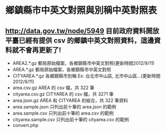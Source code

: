 鄉鎮縣市中英文對照與別稱中英對照表
=================================

## http://data.gov.tw/node/5949 目前政府資料開放平臺已經有提供 csv 的鄉鎮中英文對照資料，這邊資料就不會再更新了! ##

- AREA2.*.gz 郵局原始檔案，各鄉鎮縣市中英文對照(更新時間2012/9/11)
- AREA.*.gz 郵局原始檔案，各鄉鎮縣市中英文對照
- CITYAREA.*.gz 各鄉鎮縣市別稱 Ex: 台北市中山區, 北市中山區...(更新時間2012/9/11)
- area.csv.gz AREA 的 csv 檔，共 322 筆
- cityarea.csv.gz CITYAREA 的 csv 檔，共 3271 筆
- area.json.gz AREA 和 CITYAREA 的組合，共 322 筆資料
- area.sample.json 只列出前十筆的 area.json 的範例
- area.sample.csv 只列出前十筆的 area.csv 的範例
- cityarea.sample.csv 只列出前十筆的 cityarea.csv 的範例
- convert.php
